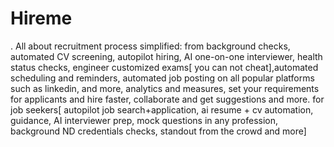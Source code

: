 # Hireme
. All about recruitment process simplified: from background checks, automated CV screening, autopilot hiring, AI one-on-one interviewer, health status checks, engineer customized exams[ you can not cheat],automated scheduling and reminders, automated job posting on all popular platforms such as linkedin, and more, analytics and measures, set your requirements for applicants and hire faster, collaborate and get suggestions and more.  for job seekers[ autopilot job search+application, ai resume + cv automation, guidance, AI interviewer prep, mock questions in any profession, background ND credentials checks, standout from the crowd and more]
